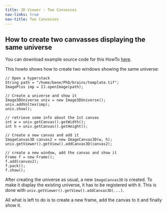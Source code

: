 ```yaml
---
title: 3D Viewer › Two Canvasses
nav-links: true
nav-title: Two Canvasses
---
```


## How to create two canvasses displaying the same universe

You can download example source code for this HowTo [here](/plugins/3d-viewer/example-code).

This howto shows how to create two windows showing the same universe:

```
// Open a hyperstack  
String path = "/home/bene/PhD/brains/template.tif";  
ImagePlus imp = IJ.openImage(path);

// Create a universe and show it  
Image3DUniverse univ = new Image3DUniverse();  
univ.addVoltex(imp);  
univ.show();

// retrieve some info about the 1st canvas  
int w = univ.getCanvas().getWidth();  
int h = univ.getCanvas().getHeight();

// Create a new canvas and add it  
ImageCanvas3D canvas2 = new ImageCanvas3D(w, h);  
univ.getViewer().getView().addCanvas3D(canvas2);

// create a new window, add the canvas and show it  
Frame f = new Frame();  
f.add(canvas2);  
f.pack();
f.show();
```

After creating the universe as usual, a new `ImageCanvas3D` is created. To make it display the existing universe, it has to be registered with it. This is done with `univ.getViewer().getView().addCanvas3D(...)`.

All what is left to do is to create a new frame, add the canvas to it and finally show it.

